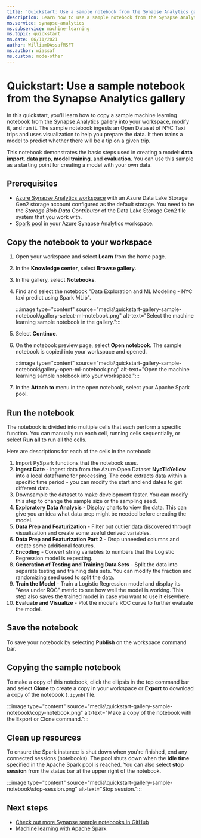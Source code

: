 ```yaml
---
title: 'Quickstart: Use a sample notebook from the Synapse Analytics gallery'
description: Learn how to use a sample notebook from the Synapse Analytics gallery to explore data and build a machine learning model.
ms.service: synapse-analytics
ms.subservice: machine-learning
ms.topic: quickstart
ms.date: 06/11/2021
author: WilliamDAssafMSFT
ms.author: wiassaf
ms.custom: mode-other
---
```


# Quickstart: Use a sample notebook from the Synapse Analytics gallery

In this quickstart, you'll learn how to copy a sample machine learning notebook from the Synapse Analytics gallery into your workspace, modify it, and run it.
The sample notebook ingests an Open Dataset of NYC Taxi trips and uses visualization to help you prepare the data. It then trains a model to predict whether there will be a tip on a given trip.

This notebook demonstrates the basic steps used in creating a model: **data import**, **data prep**, **model training**, and **evaluation**. You can use this sample as a starting point for creating a model with your own data.

## Prerequisites

* [Azure Synapse Analytics workspace](../get-started-create-workspace.md) with an Azure Data Lake Storage Gen2 storage account configured as the default storage. You need to be the *Storage Blob Data Contributor* of the Data Lake Storage Gen2 file system that you work with.
* [Spark pool](../get-started-analyze-spark.md) in your Azure Synapse Analytics workspace.

## Copy the notebook to your workspace

1. Open your workspace and select **Learn** from the home page.
1. In the **Knowledge center**, select **Browse gallery**.
1. In the gallery, select **Notebooks**.
1. Find and select the notebook "Data Exploration and ML Modeling - NYC taxi predict using Spark MLib".

   :::image type="content" source="media\quickstart-gallery-sample-notebook\gallery-select-ml-notebook.png" alt-text="Select the machine learning sample notebook in the gallery.":::

1. Select **Continue**.
1. On the notebook preview page, select **Open notebook**. The sample notebook is copied into your workspace and opened.

    :::image type="content" source="media\quickstart-gallery-sample-notebook\gallery-open-ml-notebook.png" alt-text="Open the machine learning sample notebook into your workspace.":::

1. In the **Attach to** menu in the open notebook, select your Apache Spark pool.

## Run the notebook

The notebook is divided into multiple cells that each perform a specific function.
You can manually run each cell, running cells sequentially, or select **Run all** to run all the cells.

Here are descriptions for each of the cells in the notebook:

1. Import PySpark functions that the notebook uses.
1. **Ingest Date** - Ingest data from the Azure Open Dataset **NycTlcYellow** into a local dataframe for processing. The code extracts data within a specific time period - you can modify the start and end dates to get different data.
1. Downsample the dataset to make development faster. You can modify this step to change the sample size or the sampling seed.
1. **Exploratory Data Analysis** - Display charts to view the data. This can give you an idea what data prep might be needed before creating the model.
1. **Data Prep and Featurization** - Filter out outlier data discovered through visualization and create some useful derived variables.
1. **Data Prep and Featurization Part 2** - Drop unneeded columns and create some additional features.
1. **Encoding** - Convert string variables to numbers that the Logistic Regression model is expecting.
1. **Generation of Testing and Training Data Sets** - Split the data into separate testing and training data sets. You can modify the fraction and randomizing seed used to split the data.
1. **Train the Model** - Train a Logistic Regression model and display its "Area under ROC" metric to see how well the model is working. This step also saves the trained model in case you want to use it elsewhere.
1. **Evaluate and Visualize** - Plot the model's ROC curve to further evaluate the model.

## Save the notebook

To save your notebook by selecting **Publish** on the workspace command bar.

## Copying the sample notebook

To make a copy of this notebook, click the ellipsis in the top command bar and select **Clone** to create a copy in your workspace or **Export** to download a copy of the notebook (`.ipynb`) file.

:::image type="content" source="media\quickstart-gallery-sample-notebook\copy-notebook.png" alt-text="Make a copy of the notebook with the Export or Clone command.":::

## Clean up resources

To ensure the Spark instance is shut down when you're finished, end any connected sessions (notebooks). The pool shuts down when the **idle time** specified in the Apache Spark pool is reached. You can also select **stop session** from the status bar at the upper right of the notebook.

:::image type="content" source="media\quickstart-gallery-sample-notebook\stop-session.png" alt-text="Stop session.":::

## Next steps

* [Check out more Synapse sample notebooks in GitHub](https://github.com/Azure-Samples/Synapse/tree/main/MachineLearning)
* [Machine learning with Apache Spark](../spark/apache-spark-machine-learning-concept.md)
